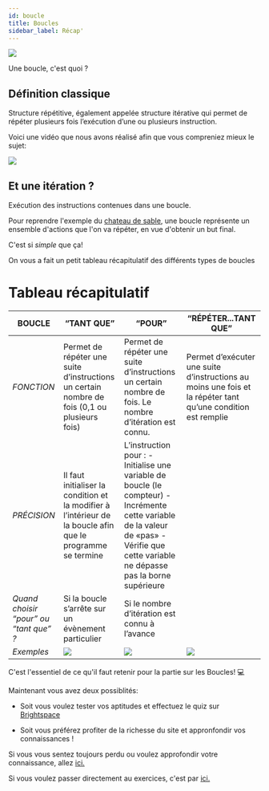 ```yaml
---
id: boucle
title: Boucles
sidebar_label: Récap'
---
```


![](https://media.giphy.com/media/Fd0rrjTJ3yLDi/source.gif)

Une boucle, c'est quoi ?

## Définition classique

Structure répétitive, également appelée structure itérative qui permet de répéter plusieurs fois l’exécution d’une ou plusieurs instruction.

Voici une vidéo que nous avons réalisé afin que vous compreniez mieux le sujet:

[<img src="http://i3.ytimg.com/vi/PG7G_L9gvtQ/hqdefault.jpg">](https://www.youtube.com/watch?v=PG7G_L9gvtQ)

## Et une itération ?

Exécution des instructions contenues dans une boucle.

Pour reprendre l'exemple du [chateau de sable](./algo.md), une boucle représente un ensemble d'actions que l'on va répéter, en vue d'obtenir un but final.

C'est si _simple_ que ça!

On vous a fait un petit tableau récapitulatif des différents types de boucles

# Tableau récapitulatif

| BOUCLE                                 | “TANT QUE”                                                                                                  | “POUR”                                                                                                                                                                                   | “RÉPÉTER...TANT QUE”                                                                                         |
| -------------------------------------- | ----------------------------------------------------------------------------------------------------------- | ---------------------------------------------------------------------------------------------------------------------------------------------------------------------------------------- | ------------------------------------------------------------------------------------------------------------ |
| _FONCTION_                             | Permet de répéter une suite d’instructions un certain nombre de fois (0,1 ou plusieurs fois)                | Permet de répéter une suite d’instructions un certain nombre de fois. Le nombre d’itération est connu.                                                                                   | Permet d’exécuter une suite d’instructions au moins une fois et la répéter tant qu’une condition est remplie |
| _PRÉCISION_                            | Il faut initialiser la condition et la modifier à l’intérieur de la boucle afin que le programme se termine | L’instruction pour : - Initialise une variable de boucle (le compteur) - Incrémente cette variable de la valeur de «pas» - Vérifie que cette variable ne dépasse pas la borne supérieure |                                                                                                              |
| _Quand choisir “pour” ou “tant que” ?_ | Si la boucle s’arrête sur un évènement particulier                                                          | Si le nombre d’itération est connu à l’avance                                                                                                                                            |                                                                                                              |
| _Exemples_                             | ![](./assets/boucle_tant_que.png)                                                                           | ![](./assets/boucle_pour.png)                                                                                                                                                            | ![](./assets/boucle_repeter.png)                                                                             |

C'est l'essentiel de ce qu'il faut retenir pour la partie sur les Boucles! 💻

Maintenant vous avez deux possiblités:

- Soit vous voulez tester vos aptitudes et effectuez le quiz sur [Brightspace]()

- Soit vous préférez profiter de la richesse du site et appronfondir vos connaissances !

Si vous vous sentez toujours perdu ou voulez approfondir votre connaissance, allez [ici.](./boucle_ressources.md)

Si vous voulez passer directement au exercices, c'est par [ici.](./boucle_exercices.md)
